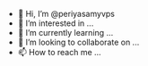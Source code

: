 - 👋 Hi, I’m @periyasamyvps
- 👀 I’m interested in ...
- 🌱 I’m currently learning ...
- 💞️ I’m looking to collaborate on ...
- 📫 How to reach me ...

<!---
periyasamyvps/periyasamyvps is a ✨ special ✨ repository because its `README.md` (this file) appears on your GitHub profile.
You can click the Preview link to take a look at your changes.
--->
